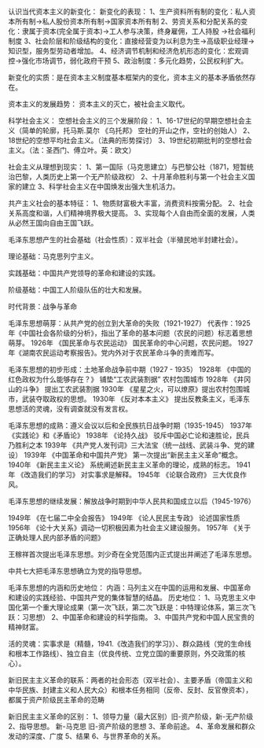 认识当代资本主义的新变化：
新变化的表现：
1、生产资料所有制的变化：私人资本所有制->私人股份资本所有制->国家资本所有制
2、劳资关系和分配关系的变化：隶属于资本(完全属于资本)->工人参与决策，终身雇佣，工人持股 ->社会福利制度
3、社会阶层和阶级结构的变化：直接经营变为以利息为生->高级职业经理->知识型，服务型劳动者增加。
4、经济调节机制和经济危机形态的变化：宏观调控->强化市场调节，弱化政府干预
5、政治制度：多元化趋势，公民权利扩大。


新变化的实质：是在资本主义制度基本框架内的变化，资本主义的基本矛盾依然存在。


资本主义的发展趋势：
资本主义的灭亡，被社会主义取代。




科学社会主义：
空想社会主义的三个发展阶段：
1、16-17世纪的早期空想社会主义（简单的轮廓，托马斯.莫尔 《乌托邦》 空社的开山之作，空社的创始人）
2、18世纪的空想平均社会主义。（法典的形势探讨）
3、19世纪初期批判的空想社会主义。（法：圣西门、傅立叶。英：欧文）


社会主义从理想到现实：
1、第一国际（马克思建立）与巴黎公社（1871，短暂统治巴黎，人类历史上第一个无产阶级政权）
2、十月革命胜利与第一个社会主义国家的建立
3、科学社会主义在中国焕发出强大生机活力。


共产主义社会的基本特征：
1、物质财富极大丰富，消费资料按需分配。
2、社会关系高度和谐，人们精神境界极大提高。
3、实现每个人自由而全面的发展，人类从必然王国向自由王国飞跃。




毛泽东思想产生的社会基础（社会性质）：双半社会（半殖民地半封建社会）。

理论基础：马克思列宁主义。

实践基础：中国共产党领导的革命和建设的实践。

阶级基础：中国工人阶级队伍的壮大和发展。

时代背景：战争与革命


毛泽东思想萌芽：从共产党的创立到大革命的失败（1921-1927）
代表作：1925年《中国社会各阶级的分析》，指出了革命的基本问题（农民的问题）标志着思想萌芽。
1926年 《国民革命与农民运动》 国民革命的中心问题，农民问题。
1927年《湖南农民运动考察报告》。党内外对于农民革命斗争的责难而写。


毛泽东思想的初步形成：土地革命战争前中期（1927 - 1935）
1928年 《中国的红色政权为什么能够存在？》 铺垫“工农武装割据” 农村包围城市
1928年 《井冈山的斗争》 提出工农武装割据
1930年 《星星之火，可以燎原》提出农村包围城市，武装夺取政权的思想。
1930年 《反对本本主义》 提出反教条主义，毛泽东思想活的灵魂，没有调查就没有发言权。

毛泽东思想的成熟：遵义会议以后和全民族抗日战争时期（1935-1945）
1937年 《实践论》和《矛盾论》
1938年 《论持久战》 驳斥中国必亡论和速胜论，民兵乃胜利之本
1939年  《共产党人发刊词》三大法宝（统一战线、武装斗争、党的建设）
1939年 《中国革命和中国共产党》 第一次提出“新民主主义革命”概念。
1940年 《新民主主义论》 系统阐述新民主主义革命的理论，成熟的标志。
1941年 《改造我们的学习》 对实事求是解释。
1945年 《论联合政府》 三大优良作风。



毛泽东思想的继续发展：解放战争时期到中华人民共和国成立以后（1945-1976）

1949年 《在七届二中全会报告》
1949年 《论人民民主专政》 论述国家性质
1956年  《论十大关系》调动一切积极因素为社会主义建设服务。
1957年 《关于正确处理人民内部矛盾的问题》


王稼祥首次提出毛泽东思想。刘少奇在全党范围内正式提出并阐述了毛泽东思想。

中共七大把毛泽东思想确立为党的指导思想。

毛泽东思想的内涵和历史地位：
内涵：马列主义在中国的运用和发展、中国革命和建设的实践经验、中国共产党的集体智慧的结晶。
历史地位：
1、马克思主义中国化第一个重大理论成果（第一次飞跃，第二次飞跃是：中特理论体系，第三次飞跃：习思想）
2、中国革命和建设的科学指南。
3、中国共产党和中国人民宝贵的精神财富。


活的灵魂：实事求是（精髓，1941.《改造我们的学习》）、群众路线（党的生命线和根本工作路线）、独立自主（优良传统、立党立国的重要原则，外交政策的核心）。

新旧民主主义革命的联系：两者的社会形态（双半社会）、主要矛盾（帝国主义和中华民族、封建主义和人民大众）和根本任务相同（反帝、反封、反官僚资本），都属于资产阶级民主革命的范畴

新旧民主主义革命的区别：
1、领导力量（最大区别）旧-资产阶级，新-无产阶级
2、指导思想。 新-马克思 旧-资产阶级的思想
3、革命前途。
4、革命发展和群众发动的深度、广度
5、结果
6、与世界革命的关系。



